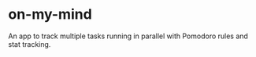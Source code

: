# on-my-mind
An app to track multiple tasks running in parallel with Pomodoro rules and stat tracking.
